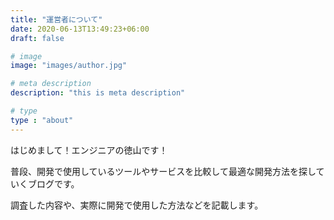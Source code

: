 ```yaml
---
title: "運営者について"
date: 2020-06-13T13:49:23+06:00
draft: false

# image
image: "images/author.jpg"

# meta description
description: "this is meta description"

# type
type : "about"
---
```



はじめまして！エンジニアの徳山です！

普段、開発で使用しているツールやサービスを比較して最適な開発方法を探していくブログです。

調査した内容や、実際に開発で使用した方法などを記載します。




